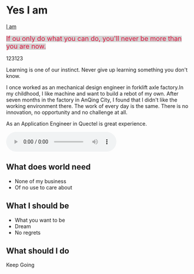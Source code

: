 Yes I am
=====

[I am](QuectelWB.github.io/myStudy)


<span style="background-color: #D3D3D3"><font size=4 color=#DC143C>If ou only do what you can do, you'll never be more than you are now. </font></span>

<p style="background-image: url(Castle.jpeg)">123123</p>

Learning is one of our instinct.
Never give up learning something you don't know.

I once worked as an mechanical design engineer in forklift axle factory.In my childhood, I like machine and want to build a rebot of my own. 
After seven months in the factory in AnQing City, I found that I didn't like the working environment there. The work of every day is the same. There is no innovation, no opportunity and no challenge at all.


As an Application Engineer in Quectel is great experience.




<audio id="audio" controls="" autoplay="autoplay">
<source id="mp3" src="test.mp3">
</audio>




What does world need
--------

  * None of my business
  * Of no use to care about



What I should be
------------

* What you want to be
* Dream
* No regrets


What should I do
-----------------

Keep Going




